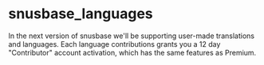 # snusbase_languages
In the next version of snusbase we'll be supporting user-made translations and languages. Each language contributions grants you a 12 day "Contributor" account activation, which has the same features as Premium.
